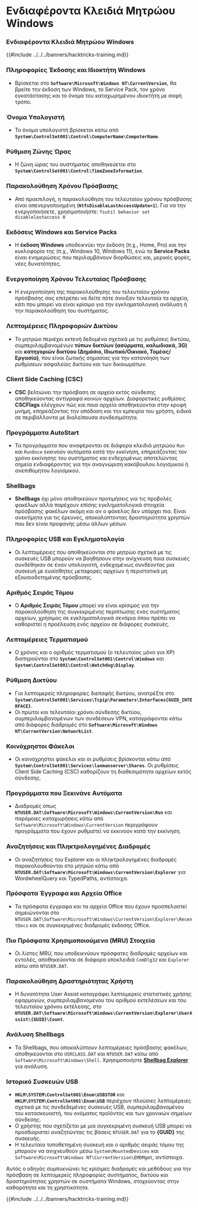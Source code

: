 # Ενδιαφέροντα Κλειδιά Μητρώου Windows

### Ενδιαφέροντα Κλειδιά Μητρώου Windows

{{#include ../../../banners/hacktricks-training.md}}

### **Πληροφορίες Έκδοσης και Ιδιοκτήτη Windows**

- Βρίσκεται στο **`Software\Microsoft\Windows NT\CurrentVersion`**, θα βρείτε την έκδοση των Windows, το Service Pack, τον χρόνο εγκατάστασης και το όνομα του καταχωρημένου ιδιοκτήτη με σαφή τρόπο.

### **Όνομα Υπολογιστή**

- Το όνομα υπολογιστή βρίσκεται κάτω από **`System\ControlSet001\Control\ComputerName\ComputerName`**.

### **Ρύθμιση Ζώνης Ώρας**

- Η ζώνη ώρας του συστήματος αποθηκεύεται στο **`System\ControlSet001\Control\TimeZoneInformation`**.

### **Παρακολούθηση Χρόνου Πρόσβασης**

- Από προεπιλογή, η παρακολούθηση του τελευταίου χρόνου πρόσβασης είναι απενεργοποιημένη (**`NtfsDisableLastAccessUpdate=1`**). Για να την ενεργοποιήσετε, χρησιμοποιήστε:
`fsutil behavior set disablelastaccess 0`

### Εκδόσεις Windows και Service Packs

- Η **έκδοση Windows** υποδεικνύει την έκδοση (π.χ., Home, Pro) και την κυκλοφορία της (π.χ., Windows 10, Windows 11), ενώ τα **Service Packs** είναι ενημερώσεις που περιλαμβάνουν διορθώσεις και, μερικές φορές, νέες δυνατότητες.

### Ενεργοποίηση Χρόνου Τελευταίας Πρόσβασης

- Η ενεργοποίηση της παρακολούθησης του τελευταίου χρόνου πρόσβασης σας επιτρέπει να δείτε πότε άνοιξαν τελευταία τα αρχεία, κάτι που μπορεί να είναι κρίσιμο για την εγκληματολογική ανάλυση ή την παρακολούθηση του συστήματος.

### Λεπτομέρειες Πληροφοριών Δικτύου

- Το μητρώο περιέχει εκτενή δεδομένα σχετικά με τις ρυθμίσεις δικτύου, συμπεριλαμβανομένων **τύπων δικτύων (ασύρματα, καλωδιακά, 3G)** και **κατηγοριών δικτύου (Δημόσιο, Ιδιωτικό/Οικιακό, Τομέας/Εργασία)**, που είναι ζωτικής σημασίας για την κατανόηση των ρυθμίσεων ασφαλείας δικτύου και των δικαιωμάτων.

### Client Side Caching (CSC)

- **CSC** βελτιώνει την πρόσβαση σε αρχεία εκτός σύνδεσης αποθηκεύοντας αντίγραφα κοινών αρχείων. Διαφορετικές ρυθμίσεις **CSCFlags** ελέγχουν πώς και ποια αρχεία αποθηκεύονται στην κρυφή μνήμη, επηρεάζοντας την απόδοση και την εμπειρία του χρήστη, ειδικά σε περιβάλλοντα με διαλείπουσα συνδεσιμότητα.

### Προγράμματα AutoStart

- Τα προγράμματα που αναφέρονται σε διάφορα κλειδιά μητρώου `Run` και `RunOnce` εκκινούν αυτόματα κατά την εκκίνηση, επηρεάζοντας τον χρόνο εκκίνησης του συστήματος και ενδεχομένως αποτελώντας σημεία ενδιαφέροντος για την αναγνώριση κακόβουλου λογισμικού ή ανεπιθύμητου λογισμικού.

### Shellbags

- **Shellbags** όχι μόνο αποθηκεύουν προτιμήσεις για τις προβολές φακέλων αλλά παρέχουν επίσης εγκληματολογικά στοιχεία πρόσβασης φακέλων ακόμη και αν ο φάκελος δεν υπάρχει πια. Είναι ανεκτίμητα για τις έρευνες, αποκαλύπτοντας δραστηριότητα χρηστών που δεν είναι προφανής μέσω άλλων μέσων.

### Πληροφορίες USB και Εγκληματολογία

- Οι λεπτομέρειες που αποθηκεύονται στο μητρώο σχετικά με τις συσκευές USB μπορούν να βοηθήσουν στην ανίχνευση ποια συσκευές συνδέθηκαν σε έναν υπολογιστή, ενδεχομένως συνδέοντας μια συσκευή με ευαίσθητες μεταφορές αρχείων ή περιστατικά μη εξουσιοδοτημένης πρόσβασης.

### Αριθμός Σειράς Τόμου

- Ο **Αριθμός Σειράς Τόμου** μπορεί να είναι κρίσιμος για την παρακολούθηση της συγκεκριμένης περίπτωσης ενός συστήματος αρχείων, χρήσιμος σε εγκληματολογικά σενάρια όπου πρέπει να καθοριστεί η προέλευση ενός αρχείου σε διάφορες συσκευές.

### **Λεπτομέρειες Τερματισμού**

- Ο χρόνος και ο αριθμός τερματισμού (ο τελευταίος μόνο για XP) διατηρούνται στο **`System\ControlSet001\Control\Windows`** και **`System\ControlSet001\Control\Watchdog\Display`**.

### **Ρύθμιση Δικτύου**

- Για λεπτομερείς πληροφορίες διεπαφής δικτύου, ανατρέξτε στο **`System\ControlSet001\Services\Tcpip\Parameters\Interfaces{GUID_INTERFACE}`**.
- Οι πρώτοι και τελευταίοι χρόνοι σύνδεσης δικτύου, συμπεριλαμβανομένων των συνδέσεων VPN, καταγράφονται κάτω από διάφορες διαδρομές στο **`Software\Microsoft\Windows NT\CurrentVersion\NetworkList`**.

### **Κοινόχρηστοι Φάκελοι**

- Οι κοινόχρηστοι φάκελοι και οι ρυθμίσεις βρίσκονται κάτω από **`System\ControlSet001\Services\lanmanserver\Shares`**. Οι ρυθμίσεις Client Side Caching (CSC) καθορίζουν τη διαθεσιμότητα αρχείων εκτός σύνδεσης.

### **Προγράμματα που Ξεκινάνε Αυτόματα**

- Διαδρομές όπως **`NTUSER.DAT\Software\Microsoft\Windows\CurrentVersion\Run`** και παρόμοιες καταχωρήσεις κάτω από `Software\Microsoft\Windows\CurrentVersion` περιγράφουν προγράμματα που έχουν ρυθμιστεί να εκκινούν κατά την εκκίνηση.

### **Αναζητήσεις και Πληκτρολογημένες Διαδρομές**

- Οι αναζητήσεις του Explorer και οι πληκτρολογημένες διαδρομές παρακολουθούνται στο μητρώο κάτω από **`NTUSER.DAT\Software\Microsoft\Windows\CurrentVersion\Explorer`** για WordwheelQuery και TypedPaths, αντίστοιχα.

### **Πρόσφατα Έγγραφα και Αρχεία Office**

- Τα πρόσφατα έγγραφα και τα αρχεία Office που έχουν προσπελαστεί σημειώνονται στο `NTUSER.DAT\Software\Microsoft\Windows\CurrentVersion\Explorer\RecentDocs` και σε συγκεκριμένες διαδρομές έκδοσης Office.

### **Πιο Πρόσφατα Χρησιμοποιούμενα (MRU) Στοιχεία**

- Οι λίστες MRU, που υποδεικνύουν πρόσφατες διαδρομές αρχείων και εντολές, αποθηκεύονται σε διάφορα υποκλειδιά `ComDlg32` και `Explorer` κάτω από `NTUSER.DAT`.

### **Παρακολούθηση Δραστηριότητας Χρήστη**

- Η δυνατότητα User Assist καταγράφει λεπτομερείς στατιστικές χρήσης εφαρμογών, συμπεριλαμβανομένου του αριθμού εκτελέσεων και του τελευταίου χρόνου εκτέλεσης, στο **`NTUSER.DAT\Software\Microsoft\Windows\CurrentVersion\Explorer\UserAssist\{GUID}\Count`**.

### **Ανάλυση Shellbags**

- Τα Shellbags, που αποκαλύπτουν λεπτομέρειες πρόσβασης φακέλων, αποθηκεύονται στο `USRCLASS.DAT` και `NTUSER.DAT` κάτω από `Software\Microsoft\Windows\Shell`. Χρησιμοποιήστε **[Shellbag Explorer](https://ericzimmerman.github.io/#!index.md)** για ανάλυση.

### **Ιστορικό Συσκευών USB**

- **`HKLM\SYSTEM\ControlSet001\Enum\USBSTOR`** και **`HKLM\SYSTEM\ControlSet001\Enum\USB`** περιέχουν πλούσιες λεπτομέρειες σχετικά με τις συνδεδεμένες συσκευές USB, συμπεριλαμβανομένου του κατασκευαστή, του ονόματος προϊόντος και των χρονικών σημείων σύνδεσης.
- Ο χρήστης που σχετίζεται με μια συγκεκριμένη συσκευή USB μπορεί να προσδιοριστεί αναζητώντας τις βάσεις `NTUSER.DAT` για το **{GUID}** της συσκευής.
- Η τελευταία τοποθετημένη συσκευή και ο αριθμός σειράς τόμου της μπορούν να ανιχνευθούν μέσω `System\MountedDevices` και `Software\Microsoft\Windows NT\CurrentVersion\EMDMgmt`, αντίστοιχα.

Αυτός ο οδηγός συμπυκνώνει τις κρίσιμες διαδρομές και μεθόδους για την πρόσβαση σε λεπτομερείς πληροφορίες συστήματος, δικτύου και δραστηριότητας χρηστών σε συστήματα Windows, στοχεύοντας στην καθαρότητα και τη χρηστικότητα.

{{#include ../../../banners/hacktricks-training.md}}
